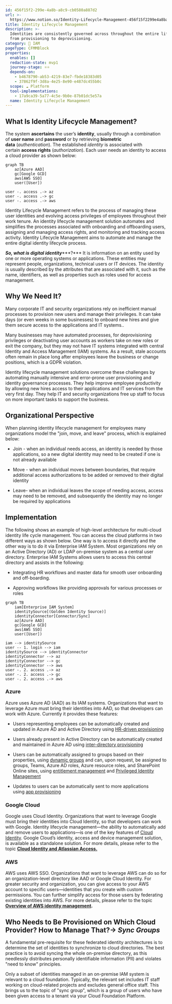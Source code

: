 ```yaml
---
id: 456f15f2-299e-4a8b-a8c9-cb0580a887d2
url: >-
  https://www.notion.so/Identity-Lifecycle-Management-456f15f2299e4a8ba8c9cb0580a887d2
title: Identity Lifecycle Management
description: >-
  Identities are consistently governed across throughout the entire lifecycle
  from provisioning to deprovisioning.
category: 🔐 IAM
pageType: CFMMBlock
properties:
  enables: []
  redaction-state: mvp1
  journey-stage: ⭐️⭐️
  depends-on:
    - b4678790-ab53-4219-83e7-fbde18383d05
    - 37862f9f-3d8a-4e25-8e90-e487dc455b0c
  scope: ☁️ Platform
  tool-implementations:
    - 17a9ca39-5a77-4c5e-9b0e-87b01dc5e57a
  name: Identity Lifecycle Management
---
```


## What Is Identity Lifecycle Management?

The system **ascertains** the user’s **identity**, usually through a combination of **user name** and **password** or by retrieving **biometric data** (*authentication*). The established *identity* is associated with certain **access rights** (*authorization*). Each user needs an identity to access a cloud provider as shown below:

```mermaid
graph TB
	az[Azure AAD]
	gc[Google GCD]
	aws[AWS SSO]
	user([User])

user -. access .-> az
user -. access .-> gc
user -. access .-> aws
```

Identity Lifecycle Management refers to the process of managing these user identities and evolving access privileges of employees throughout their work tenure. An identity lifecycle management solution automates and simplifies the processes associated with onboarding and offboarding users, assigning and managing access rights, and monitoring and tracking access activity. Identity Lifecycle Management aims to automate and manage the entire digital identity lifecycle process. 

***So, what is digital iden******tity******?*** It is information on an entity used by one or more operating systems or applications. These entities may represent people, organizations, technical users or IT devices. The identity is usually described by the attributes that are associated with it, such as the name, identifiers, as well as properties such as roles used for access management. 

## Why We Need It?

Many corporate IT and security organizations rely on inefficient manual processes to provision new users and manage their privileges. It can take days (or even weeks in some businesses) to onboard new hires and give them secure access to the applications and IT systems..

Many businesses may have automated processes, for deprovisioning privileges or deactivating user accounts as workers take on new roles or exit the company, but they may not have IT systems integrated with central Identity and Access Management (IAM) systems. As a result, stale accounts often remain in place long after employees leave the business or change positions, which is a GDPR violation.

Identity lifecycle management solutions overcome these challenges by automating manually intensive and error-prone user provisioning and identity governance processes. They help improve employee productivity by allowing new hires access to their applications and IT services from the very first day. They help IT and security organizations free up staff to focus on more important tasks to support the business.

## Organizational Perspective

When planning identity lifecycle management for employees many organizations model the "join, move, and leave" process, which is explained below:

- Join - when an individual needs access, an identity is needed by those applications, so a new digital identity may need to be created if one is not already available

- Move - when an individual moves between boundaries, that require additional access authorizations to be added or removed to their digital identity

- Leave- when an individual leaves the scope of needing access, access may need to be removed, and subsequently the identity may no longer be required by applications

## Implementation

The following shows an example of high-level architecture for multi-cloud identity life cycle management. You can access the cloud platforms in two different ways as shown below. One way is to access it directly and the other way is to do it via Enterprise IAM System. Most organizations rely on an Active Directory (AD) or LDAP on-premise system as a central user directory. Enterprise IAM Systems allows users to access this central directory and assists in the following: 

- Integrating HR workflows and master data for smooth user onboarding and off-boarding.

- Approving workflows like providing approvals for various processes or roles

```mermaid
graph TB
	iam[Enterprise IAM System]
	identitySource[(Golden Identity Source)]
	identityConnector[Connector/Sync]
	az[Azure AAD]
	gc[Google GCD]
	aws[AWS SSO]
	user([User])

iam --> identitySource
user -- 1. login --> iam
identitySource --> identityConnector
identityConnector --> az
identityConnector --> gc
identityConnector --> aws
user -. 2. access .-> az
user -. 2. access .-> gc
user -. 2. access .-> aws
```

### Azure 

Azure uses Azure AD (AAD) as its IAM systems. Organizations that want to leverage Azure must bring their identities into AAD, so that developers can work with Azure. Currently it provides these features:

- Users representing employees can be automatically created and updated in Azure AD and Active Directory using [HR-driven provisioning](https://docs.microsoft.com/en-us/azure/active-directory/app-provisioning/what-is-hr-driven-provisioning)

- Users already present in Active Directory can be automatically created and maintained in Azure AD using [inter-directory provisioning](https://docs.microsoft.com/en-us/azure/active-directory/hybrid/what-is-inter-directory-provisioning)

- Users can be automatically assigned to groups based on their properties, using [dynamic groups](https://docs.microsoft.com/en-us/azure/active-directory/external-identities/use-dynamic-groups#what-are-dynamic-groups) and can, upon request, be assigned to groups, Teams, Azure AD roles, Azure resource roles, and SharePoint Online sites, using [entitlement management](https://docs.microsoft.com/en-us/azure/active-directory/governance/entitlement-management-scenarios) and [Privileged Identity Management](https://docs.microsoft.com/en-us/azure/active-directory/privileged-identity-management/pim-configure)

- Updates to users can be automatically sent to more applications using [app provisioning](https://docs.microsoft.com/en-us/azure/active-directory/app-provisioning/user-provisioning)

### Google Cloud 

Google uses Cloud Identity. Organizations that want to leverage Google must bring their identities into Cloud Identity, so that developers can work with Google. Identity lifecycle management—the ability to automatically add and remove users to applications—is one of the key features of [Cloud Identity](https://cloud.google.com/identity). Google Cloud’s identity, access and device management solution, is available as a standalone solution. For more details, please refer to the topic [**Cloud Identity and Atlassian Access.**](https://cloud.google.com/blog/products/identity-security/cloud-identity-and-atlassian-access-user-lifecycle-management-across-your-organization)

### AWS 

AWS uses AWS SSO. Organizations that want to leverage AWS can do so for an organization-level directory like AAD or Google Cloud Identity. For greater security and organization, you can give access to your AWS account to specific users—identities that you create with custom permissions. You can further simplify access for those users by federating existing identities into AWS. For more details, please refer to the topic [**Overview of AWS identity management**](https://docs.aws.amazon.com/IAM/latest/UserGuide/introduction_identity-management.html)**.**

## Who Needs to Be Provisioned on Which Cloud Provider? How to Manage That?→ *Sync Groups*

A fundamental pre-requisite for these federated identity architectures is to determine the set of identities to synchronize to cloud directories. The best practice is to avoid syncing the whole on-premise directory, as this needlessly distributes personally identifiable information (PII) and violates "need to know" principles.

Only a subset of identities managed in an on-premise IAM system is relevant to a cloud foundation. Typically, the relevant set includes IT staff working on cloud-related projects and excludes general office staff. This brings us to the topic of  "sync group", which is a group of users who have been given access to a tenant via your Cloud Foundation Platform. 

